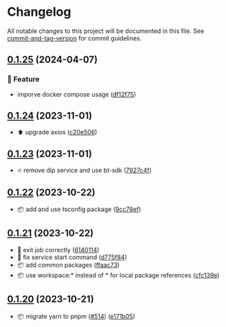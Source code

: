 # Changelog

All notable changes to this project will be documented in this file. See [commit-and-tag-version](https://github.com/absolute-version/commit-and-tag-version) for commit guidelines.

## [0.1.25](https://github.com/demokratie-live/democracy-development/compare/push-send-queued@v0.1.24...push-send-queued@v0.1.25) (2024-04-07)


### 🚀 Feature

* imporve docker compose usage ([df12f75](https://github.com/demokratie-live/democracy-development/commit/df12f751199dc85ac0ca7d9425d09faf3af836ea))

## [0.1.24](https://github.com/demokratie-live/democracy-development/compare/push-send-queued@v0.1.23...push-send-queued@v0.1.24) (2023-11-01)


* ⬆️ upgrade axios ([c20e506](https://github.com/demokratie-live/democracy-development/commit/c20e5065941172d6b4876b3927167d35d58ba38d))

## [0.1.23](https://github.com/demokratie-live/democracy-development/compare/push-send-queued@v0.1.22...push-send-queued@v0.1.23) (2023-11-01)


* 🔥 remove dip service and use bt-sdk ([7927c4f](https://github.com/demokratie-live/democracy-development/commit/7927c4f4205ce7bc03e407ac5f36192117166fd2))

## [0.1.22](https://github.com/demokratie-live/democracy-development/compare/push-send-queued@v0.1.21...push-send-queued@v0.1.22) (2023-10-22)


* 📦️ add and use tsconfig package ([9cc78ef](https://github.com/demokratie-live/democracy-development/commit/9cc78efa450817dbbb6317bcda49faca66a91c28))

## [0.1.21](https://github.com/demokratie-live/democracy-development/compare/push-send-queued@v0.1.20...push-send-queued@v0.1.21) (2023-10-22)


* 🐛 exit job correctly ([6140114](https://github.com/demokratie-live/democracy-development/commit/6140114dcc6b31e5e2525d0cb8fcc684f1e28299))
* 💚 fix service start command ([d775f84](https://github.com/demokratie-live/democracy-development/commit/d775f84aaf5c198438f21822899a5c666ab59be6))
* 📦️ add common packages ([ffaac73](https://github.com/demokratie-live/democracy-development/commit/ffaac738ab8bd2376bdc6f792c741a51df253002))
* 📦️ use workspace:* instead of * for local package references ([cfc139e](https://github.com/demokratie-live/democracy-development/commit/cfc139e62c56dcd67c363d45227bb7675acb863a))

## [0.1.20](https://github.com/demokratie-live/democracy-development/compare/push-send-queued@v0.1.18...push-send-queued@v0.1.20) (2023-10-21)


* 📦️ migrate yarn to pnpm ([#514](https://github.com/demokratie-live/democracy-development/issues/514)) ([e171b05](https://github.com/demokratie-live/democracy-development/commit/e171b05ac0b007e070c73e804f9322f61c95903b))
